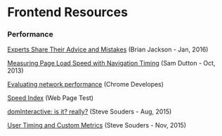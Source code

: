 # Frontend Resources

### Performance
[Experts Share Their Advice and Mistakes](https://www.keycdn.com/blog/web-performance-advice/)
(Brian Jackson - Jan, 2016)

[Measuring Page Load Speed with Navigation Timing](http://www.html5rocks.com/en/tutorials/webperformance/basics/?redirect_from_locale=es)
(Sam Dutton - Oct, 2013)

[Evaluating network performance](https://developer.chrome.com/devtools/docs/network)
(Chrome Developes)

[Speed Index](https://sites.google.com/a/webpagetest.org/docs/using-webpagetest/metrics/speed-index)
(Web Page Test)

[domInteractive: is it? really?](http://www.stevesouders.com/blog/2015/08/07/dominteractive-is-it-really/)
(Steve Souders - Aug, 2015)

[User Timing and Custom Metrics](https://speedcurve.com/blog/user-timing-and-custom-metrics/)
(Steve Souders - Nov, 2015)
